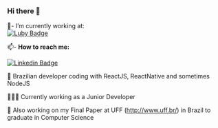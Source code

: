 ### Hi there 👋

💼- I’m currently working at:
<br/>
[![Luby Badge](https://www.luby.com.br/wp-content/uploads/2020/05/Logo-01-160x52.png)](https://www.luby.com.br/)
<br/>

📫- <b>How to reach me:</b> <br/>

[![Linkedin Badge](https://img.shields.io/badge/%20-LinkedIn-blue?style=for-the-badge&logo=linkedin)](https://www.linkedin.com/in/helio-almeida-b832a3160/)

🌱 Brazilian developer coding with ReactJS, ReactNative and sometimes NodeJS

👨🏻‍💻 Currently working as a Junior Developer

📓 Also working on my Final Paper at UFF (http://www.uff.br/) in Brazil to graduate in Computer Science

<!--- 
 👯 I’m looking to collaborate on ...
 🤔 I’m looking for help with ...
 💬 Ask me about ...
- 😄 Pronouns: ...
- ⚡ Fun fact: ...-->

<!--[![LelioH's github stats](https://github-readme-stats.vercel.app/api?username=lelioh&show_icons=true&theme=radical)](https://github.com/anuraghazra/github-readme-stats)-->

<!--[![Top Langs](https://github-readme-stats.vercel.app/api/top-langs/?username=lelioh&layout=compact&theme=tokyonight)](https://github.com/anuraghazra/github-readme-stats)-->
